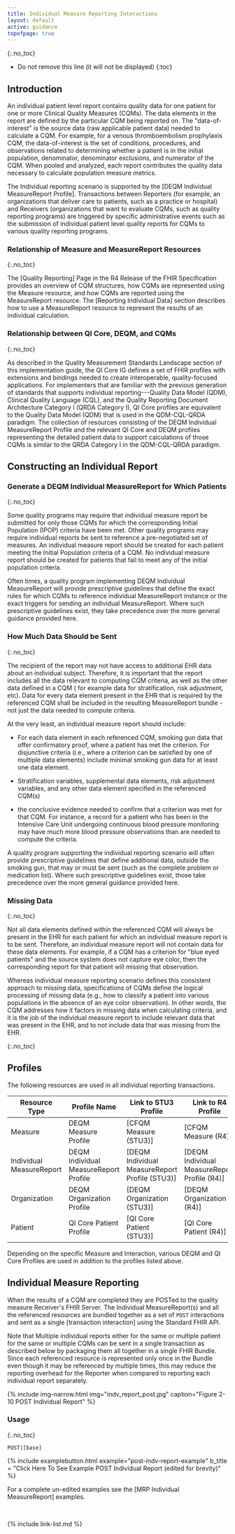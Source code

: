 ```yaml
---
title: Individual Measure Reporting Interactions
layout: default
active: guidance
topofpage: true
---
```


{:.no_toc}

<!-- TOC  the css styling for this is \pages\assets\css\project.css under 'markdown-toc'-->

* Do not remove this line (it will not be displayed)
{:toc}

## Introduction

An individual patient level report contains quality data for one patient for one
or more Clinical Quality Measures (CQMs).  The data elements in the report are
defined by the particular CQM being reported on. The "data-of-interest" is the
source data (raw applicable patient data) needed to calculate a CQM. For
example, for a venous thromboembolism prophylaxis CQM, the data-of-interest is
the set of conditions, procedures, and observations related to determining
whether a patient is in the initial population, denominator, denominator
exclusions, and numerator of the CQM.  When pooled and analyzed, each report
contributes the quality data necessary to calculate population measure metrics.

The Individual reporting scenario is supported by the [DEQM Individual
MeasureReport Profile]. Transactions between Reporters (for example, an
organizations that deliver care to patients, such as a practice or hospital) and
Receivers (organizations that want to evaluate CQMs, such as quality reporting
programs) are triggered by specific administrative events such as the submission
of individual patient level quality reports for CQMs to various quality
reporting programs.

### Relationship of Measure and MeasureReport Resources
{:.no_toc}

The [Quality Reporting] Page in the R4 Release of the FHIR Specification
provides an overview of CQM structures, how CQMs are represented using the
Measure resource, and how CQMs are reported using the MeasureReport resource.
The [Reporting Individual Data] section describes how to use a MeasureReport
resource to represent the results of an individual calculation.

### Relationship between QI Core, DEQM, and CQMs
{:.no_toc}

As described in the Quality Measurement Standards Landscape section of this implementation guide, the QI Core IG defines a set of FHIR profiles with extensions and bindings needed to create interoperable, quality-focused applications. For implementers that are familiar with the previous generation of standards that supports individual reporting---Quality Data Model (QDM), Clinical Quality Language (CQL), and the Quality Reporting Document Architecture Category I (QRDA Category I), QI Core profiles are equivalent to the Quality Data Model (QDM) that is used in the QDM-CQL-QRDA paradigm. The collection of resources consisting of the DEQM Individual MeasureReport Profile and the relevant QI Core and DEQM profiles representing the detailed patient data to support calculations of those CQMs is similar to the QRDA Category I in the QDM-CQL-QRDA paradigm.

## Constructing an Individual Report

### Generate a DEQM Individual MeasureReport for Which Patients
{:.no_toc}

Some quality programs may require that individual measure report be
submitted for only those CQMs for which the corresponding Initial
Population (IPOP) criteria have been met. Other quality programs may
require individual reports be sent to reference a pre-negotiated set of
measures. An individual measure report should be created for each
patient meeting the Initial Population criteria of a CQM. No individual
measure report should be created for patients that fail to meet any of
the initial population criteria.

Often times, a quality program implementing DEQM Individual
MeasureReport will provide prescriptive guidelines that define the exact
rules for which CQMs to reference individual MeasureReport instance or
the exact triggers for sending an individual MeasureReport. Where such
prescriptive guidelines exist, they take precedence over the more
general guidance provided here.

### How Much Data Should be Sent
{:.no_toc}

The recipient of the report may not have access to additional EHR data about an individual subject.  Therefore, it is important that the report includes all the data relevant to computing CQM criteria, as well as the other data defined in a CQM ( for example data for stratification, risk adjustment, etc). Data for every data element present in the EHR that is required by the referenced CQM shall be included in the resulting MeasureReport bundle - not just the data needed to compute criteria.

At the very least, an individual measure report should include:

-  For each data element in each referenced CQM, smoking gun data that offer confirmatory proof, where a patient has met the criterion.  For disjunctive criteria (i.e., where a criterion can be satisfied by one of multiple data elements) include minimal smoking gun data for at least one data element.

-  Stratification variables, supplemental data elements, risk adjustment variables, and any other data element specified in the referenced CQM(s)

- the conclusive evidence needed to confirm that a criterion was met for that CQM.  For instance, a record for a patient who has been in the Intensive Care Unit undergoing continuous blood pressure monitoring may have much more blood pressure observations than are needed to compute the criteria.

A quality program supporting the individual reporting scenario will
often provide prescriptive guidelines that define additional data,
outside the smoking gun, that may or must be sent (such as the complete
problem or medication list). Where such prescriptive guidelines exist,
those take precedence over the more general guidance provided here.

### Missing Data
{:.no_toc}

Not all data elements defined within the referenced CQM will always be present in the EHR for each patient for which an individual measure report is to be sent. Therefore,  an individual measure report will not contain data for these data elements.  For example, if a CQM has a criterion for "blue eyed patients" and the source system does not capture eye color, then the corresponding report for that patient will missing that observation.

Whereas individual measure reporting scenario defines this consistent
approach to missing data, specifications of CQMs define the logical
processing of missing data (e.g., how to classify a patient into various
populations in the absence of an eye color observation). In other words,
the CQM addresses how it factors in missing data when calculating
criteria, and it is the job of the individual measure report to include
relevant data that was present in the EHR, and to not include data that
was missing from the EHR.

{:.no_toc}

## Profiles

The following resources are used in all individual reporting transactions.

|Resource Type|Profile Name|Link to STU3 Profile|Link to R4 Profile|
|---|---|---|---|
|Measure|DEQM Measure Profile|[CFQM Measure (STU3)]|[CFQM Measure (R4)]|
|Individual MeasureReport|DEQM Individual MeasureReport Profile|[DEQM Individual MeasureReport Profile (STU3)]|[DEQM Individual MeasureReport Profile (R4)]|
|Organization|DEQM Organization Profile|[DEQM Organization (STU3)]|[DEQM Organization (R4)]|
|Patient|QI Core Patient Profile|[QI Core Patient (STU3)]|[QI Core Patient (R4)]|

Depending on the specific Measure and Interaction, various DEQM and QI Core Profiles are used in addition to the profiles listed above.

## Individual Measure Reporting

When the results of a CQM are completed they are POSTed to the quality measure Receiver's FHIR Server. The Individual MeasureReport(s) and all the referenced resources are bundled together as a set of `POST` interactions and sent as a single [transaction interaction] using the Standard FHIR API.

Note that Multiple individual reports either for the same or multiple patient for the same or multiple CQMs can be sent in a single transaction as described below by packaging them all together in a single FHIR Bundle.  Since each referenced resource is represented only once in the Bundle even though it may be referenced by multiple times, this may reduce the reporting overhead for the Reporter when compared to reporting each individual report separately.

{% include img-narrow.html  img="indv_report_post.jpg" caption="Figure 2-10 POST Individual Report" %}

### Usage
{:.no_toc}

`POST|[base]`

{% include examplebutton.html example="post-indv-report-example" b_title = "Click Here To See Example POST Individual Report (edited for brevity)" %}

For a complete un-edited examples see the [MRP Individual MeasureReport] examples.

<br />

{% include link-list.md %}
